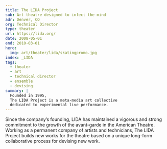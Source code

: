 ```yaml
---
title: The LIDA Project
sub: Art theatre designed to infect the mind
adr: Denver, CO
org: Technical Director
type: theater
url: https://lida.org/
date: 2008-05-01
end: 2010-03-01
hero:
  img: art/theater/lida/skatingpromo.jpg
index: _LIDA
tags:
  - theater
  - art
  - technical director
  - ensemble
  - devising
summary: |
  Founded in 1995,
  The LIDA Project is a meta-media art collective
  dedicated to experimental live performance.
---
```


Since the company’s founding,
LIDA has maintained a vigorous and strong commitment
to the growth of the avant-garde in the American Theatre.
Working as a permanent company of artists and technicians,
The LIDA Project builds new works for the theatre
based on a unique long-form collaborative process
for devising new work.
